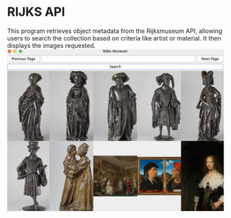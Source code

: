 # RIJKS API
This program retrieves object metadata from the Rijksmuseum API, 
allowing users to search the collection based on criteria 
like artist or material. 
It then displays the images requested.
![Rijks_API_Screenshot](rijksScreenshot.png)